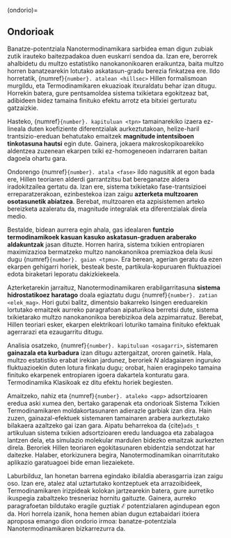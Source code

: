 (ondorio)=
## Ondorioak

Banatze-potentziala Nanotermodinamikara sarbidea eman digun zubiak zutik irauteko baitezpadakoa duen euskarri sendoa da. Izan ere, berorrek ahalbidetu du multzo estatistiko nanokanonikoaren eraikuntza, baita multzo horren banatzearekin lotutako askatasun-gradu berezia finkatzea ere. Ildo horretatik, {numref}`{number}. atalean <hillsec>` Hillen formalismoan murgildu, eta Termodinamikaren ekuazioak itxuraldatu behar izan ditugu. Horrekin batera, gure pentsamoldea sistema txikietara egokitzeaz bat, adibideen bidez tamaina finituko efektu arrotz eta bitxiei gerturatu gatzaizkie.

Hasteko, {numref}`{number}. kapituluan <tpn>` tamainarekiko izaera ez-lineala duten koefiziente diferentzialak aurkeztutakoan, helize-haril trantsizio-ereduan behatutako emaitzek __magnitude intentsiboen tinkotasuna hautsi__ egin dute. Gainera, jokaera makroskopikoarekiko aldentzea zuzenean ekarpen txiki ez-homogeneoen indarraren baitan dagoela ohartu gara.

Ondorengo {numref}`{number}. atala <fase>` ildo nagusitik at egon bada ere, Hillen teoriaren alderdi garrantzitsu bat bereganatze aldera iradokitzailea gertatu da. Izan ere, sistema txikietako fase-trantsizioei erreparatzerakoan, ezinbestekoa izan zaigu __azterketa multzoaren osotasunetik abiatzea__. Berebat, multzoaren eta azpisistemen arteko bereizketa azaleratu da, magnitude integralak eta diferentzialak direla medio.

Bestalde, bidean aurrera egin ahala, gas idealaren __funtzio termodinamikoek kasuan kasuko askatasun-graduen araberako aldakuntzak__ jasan dituzte. Horren harira, sistema txikien entropiaren maximizazioa bermatzeko multzo nanokanonikoa premiazkoa dela ikusi dugu {numref}`{number}. gaian <tpmu>`. Era berean, agerian geratu da ezen ekarpen gehigarri horiek, besteak beste, partikula-kopuruaren fluktuazioei edota biraketari leporatu dakizkiekeela.

Azterketarekin jarraituz, Nanotermodinamikaren erabilgarritasuna __sistema hidrostatikoez haratago__ doala egiaztatu dugu  {numref}`{number}. zatian <elek_mag>`. Hori gutxi balitz, dimentsio bakarreko Isingen ereduarekin lortutako emaitzek aurreko paragrafoan aipaturikoa berretsi dute, sistema txikietarako multzo nanokanonikoa berebizikoa dela azpimarratuz. Berebat, Hillen teoriari esker, ekarpen elektrikoari loturiko tamaina finituko efektuak agerrarazi eta ezaugarritu ditugu. 

Analisia osatzeko,  {numref}`{number}. kapituluan <osagarri>`, sistemaren __gainazala eta kurbadura__  izan ditugu aztergaitzat, ororen gainetik. Hala, multzo estatistiko erabat irekian jardunez, beroriek $N$ aldagaiaren inguruko fluktuazioekin duten lotura finkatu  dugu; orobat, haien eraginpeko tamaina finituko ekarpenek entropiaren igoera dakartela konturatu gara. Termodinamika Klasikoak ez ditu efektu horiek begiesten.


Amaitzeko, nahiz eta {numref}`{number}. ataleko <app>` adsortzioaren eredua aski xumea den, bertako garapenak eta ondorioak Sistema Txikien Termodinamikaren moldakortasunaren adierazle garbiak izan dira. Hain zuzen, gainazal-efektuek sistemaren tamainaren arabera aurkeztutako bilakaera azaltzeko gai izan gara. Aipatu beharrekoa da {cite}`ads_t` artikuluan sistema txikien adsortzioaren eredu landuagoa eta zabalagoa lantzen dela, eta simulazio molekular mardulen bidezko emaitzak aurkezten direla. Beroriek Hillen teoriaren egokitasunaren ebidentzia sendotzat har daitezke. Halaber, etorkizunera begira, Nanotermodinamikan oinarritutako aplikazio garatuagoei bide eman liezaiekete.



Laburbilduz, lan honetan barrena egindako ibilaldia aberasgarria izan zaigu oso. Izan ere, atalez atal uztartutako kontzeptuek eta arrazoibideek, Termodinamikaren irizpideak kolokan jartzearekin batera, gure aurretiko ikuspegia zabaltzeko tresneriaz hornitu gaituzte. Gainera, aurreko paragrafoetan bildutako eragile guztiak $\mathscr{E}$ potentzialaren agindupean egon da. Hori horrela izanik, hona hemen abian dugun eztabaidari itxiera aproposa emango dion ondorio irmoa: banatze-potentziala Nanotermodinamikaren bizkarrezurra da.
